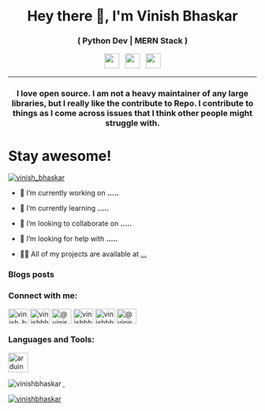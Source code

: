 <h1 align="center">Hey there 👋, I'm Vinish Bhaskar</h1>
<h3 align="center">( Python Dev | MERN Stack )</h3>
<p align='center'>
<a href="https://twitter.com/vinish_bhaskar"><img height="30" src="https://github.com/WaylonWalker/WaylonWalker/blob/main/icon/twitter.png?raw=true"></a>&nbsp;&nbsp;
<a href="https://instagram.com/vinish_bhaskar"><img height="30" src="https://github.com/WaylonWalker/WaylonWalker/blob/main/icon/instagram.jpg?raw=true"></a>&nbsp;&nbsp;
<a href="https://www.linkedin.com/in/vinishbhaskar/"><img height="30" src="https://github.com/WaylonWalker/WaylonWalker/blob/main/icon/linkedin.png?raw=true"></a>
</p>

---
<h3 align="center">I love open source.  I am not a heavy maintainer of any large libraries, but I really like the contribute to Repo.  I contribute to things as I come across issues that I think other people might struggle with. </h3>

# Stay awesome!

<p align="left"> <a href="https://twitter.com/vinish_bhaskar" target="blank"><img src="https://img.shields.io/twitter/follow/vinish_bhaskar?logo=twitter&style=for-the-badge" alt="vinish_bhaskar" /></a> </p>

- 🔭 I’m currently working on **.....**

- 🌱 I’m currently learning **.....**

- 👯 I’m looking to collaborate on **.....**

- 🤝 I’m looking for help with **.....**

- 👨‍💻 All of my projects are available at [...](...)



### Blogs posts
<!-- BLOG-POST-LIST:START -->
<!-- BLOG-POST-LIST:END -->

<h3 align="left">Connect with me:</h3>
<p align="left">
<a href="https://twitter.com/vinish_bhaskar" target="blank"><img align="center" src="https://cdn.jsdelivr.net/npm/simple-icons@3.0.1/icons/twitter.svg" alt="vinish_bhaskar" height="30" width="40" /></a>
<a href="https://linkedin.com/in/vinishbhaskar" target="blank"><img align="center" src="https://cdn.jsdelivr.net/npm/simple-icons@3.0.1/icons/linkedin.svg" alt="vinishbhaskar" height="30" width="40" /></a>
<a href="https://medium.com/@vinishbhaskar" target="blank"><img align="center" src="https://cdn.jsdelivr.net/npm/simple-icons@3.0.1/icons/medium.svg" alt="@vinishbhaskar" height="30" width="40" /></a>
<a href="https://www.hackerrank.com/vinishbhaskar" target="blank"><img align="center" src="https://cdn.jsdelivr.net/npm/simple-icons@3.0.1/icons/hackerrank.svg" alt="vinishbhaskar" height="30" width="40" /></a>
<a href="https://www.leetcode.com/vinishbhaskar" target="blank"><img align="center" src="https://cdn.jsdelivr.net/npm/simple-icons@3.0.1/icons/leetcode.svg" alt="vinishbhaskar" height="30" width="40" /></a>
<a href="https://www.hackerearth.com/@vinishbhaskar" target="blank"><img align="center" src="https://cdn.jsdelivr.net/npm/simple-icons@3.0.1/icons/hackerearth.svg" alt="@vinishbhaskar" height="30" width="40" /></a>
</p>

<h3 align="left">Languages and Tools:</h3>
</a> <a href="https://www.arduino.cc/" target="_blank"> <img src="https://cdn.worldvectorlogo.com/logos/arduino-1.svg" alt="arduino" width="40" height="40"/> </a> <a href="https://aws.amazon.com" target="_blank"> 

<p>&nbsp;<img align="left" src="https://github-readme-stats.vercel.app/api?username=Vinishbhaskar&show_icons=true&theme=radical" alt="vinishbhaskar" /></p>

<p><img align="center" src="https://github-readme-stats.vercel.app/api/top-langs?username=vinishbhaskar&show_icons=true&locale=en&layout=compact" alt="vinishbhaskar" /></p>
